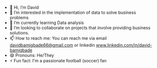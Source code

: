 - 👋 Hi, I’m David
- 👀 I’m interested in the implementation of data to solve business problems
- 🌱 I’m currently learning Data analysis
- 💞️ I’m looking to collaborate on projects that involve providing business solutions.
- 📫 How to reach me: You can reach me via email davidbamigbade66@gmail.com or linkedin www.linkedin.com/in/david-bamigbade
- 😄 Pronouns: He/They
- ⚡ Fun fact: I'm a passionate football (soccer) fan

<!---
ENGINEER-LUMZ/ENGINEER-LUMZ is a ✨ special ✨ repository because its `README.md` (this file) appears on your GitHub profile.
You can click the Preview link to take a look at your changes.
--->
